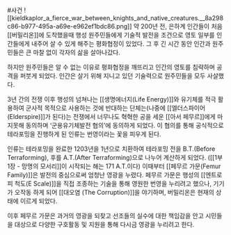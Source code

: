 #사건 
![[kieldkaplor_a_fierce_war_between_knights_and_native_creatures.__8a298c86-b977-495a-a69e-e962ef1bdc86.png]]
약 200년 전, 은하계 인간들이 처음 [[버밀리온]]에 도착했을때 행성 원주민들에게 기술적 발전을 조건으로 영토 일부를 인간들에게 내주어 살 수 있게 해주는 평화협정이 있었다. 그 후 긴 시간 동안 인간과 원주민들은 큰 마찰 없이 각자의 삶을 살아나갔다.

하지만 원주민들은 알 수 없는 이유로 평화협정을 깨뜨리고 인간의 영토를 침략하며 공격을 퍼붓게 되었다. 인간은 살기 위해 지니고 있던 기술력으로 원주민들을 모두 사살했다.

3년 간의 전쟁 이후 행성의 넘쳐나는 [[생명에너지(Life Energy)]]와 유기체를 적극 활용하여 군사적 목적으로 사용하는 것에 반대하는 단체는(나중에 [[엘더스파이어(Elderspire)]]가 된다)는 전쟁에서 너무나도 혁혁한 공을 세운 [[아서 페무르]]에게 마지못해 동의하며 ‘군용유기체발전 협의’에 동의하게 되었다. 이 협의를 통해 공식적으로 테라포밍을 진행하게 된 인류는 번영이라는 꽃을 피우게 된다.

인류는 테라포밍을 완료한 1203년을 1년으로 치환하여 테라포밍 전을 B.T.(Before Terraforming), 후를 A.T.(After Terraforming)으로 나누어 계산하게 되었다. ([[1부 1장 - 망명의 모서리]]이 시작되는 해는 171 A.T.이다)
이때부터 [[페무르 가문(Femur Family)]]은 발전의 중심으로써 엄청난 영광을 누렸다. 페무르 가문은 행성의 [[엔트로피 척도(E Scale)]]을 직접 조종하는 기술을 통해 영원한 번영을 누리려고 했으나, 기기가 오작동 하게 되어 [[대오염 (The Corruption)]]을 야기하며, 버밀리온은 현재의 상태에 이르게 되었다.

이후 페무르 가문은 과거의 영광을 되찾고 선조들의 실수에 대한 책임감을 안고 시민들을 대상으로 다양한 구호활동 및 지원을 통해 다시금 영광을 누리려고 한다.